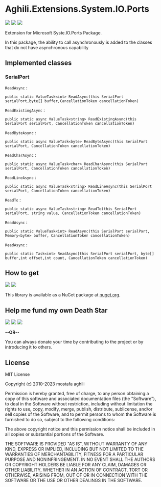 # Aghili.Extensions.System.IO.Ports

[![](https://img.shields.io/github/license/aghili/Aghili.Extensions.System.IO.Ports.svg?style=flat-square)](https://github.com/aghili/Aghili.Extensions.System.IO.Ports/blob/master/LICENSE)
[![](https://img.shields.io/github/commit-activity/y/aghili/Aghili.Extensions.System.IO.Ports.svg?style=flat-square)](https://github.com/aghili/Aghili.Extensions.System.IO.Ports/commits/master)
[![](https://img.shields.io/github/issues/aghili/Aghili.Extensions.System.IO.Ports.svg?style=flat-square)](https://github.com/aghili/Aghili.Extensions.System.IO.Ports/issues)

Extension for Microsoft Syste.IO.Ports Package.

In this package, the ability to call asynchronously is added to the classes that do not have asynchronous capability

## Implemented classes

### SerialPort

`ReadAsync` :

```
public static ValueTask<int> ReadAsync(this SerialPort serialPort,byte[] buffer,CancellationToken cancellationToken)
```

`ReadExistingAsync` :

```
public static async ValueTask<string> ReadExistingAsync(this SerialPort serialPort, CancellationToken cancellationToken)
```

`ReadByteAsync` :

```
public static async ValueTask<byte> ReadByteAsync(this SerialPort serialPort, CancellationToken cancellationToken)
```

`ReadCharAsync` :

```
public static async ValueTask<char> ReadCharAsync(this SerialPort serialPort, CancellationToken cancellationToken)
```

`ReadLineAsync` :

```
public static async ValueTask<string> ReadLineAsync(this SerialPort serialPort, CancellationToken cancellationToken)
```

`ReadTo` :

```
public static async ValueTask<string> ReadTo(this SerialPort serialPort, string value, CancellationToken cancellationToken)
```

`ReadAsync` :

```
public static ValueTask<int> ReadAsync(this SerialPort serialPort, Memory<byte> buffer, CancellationToken cancellationToken)
```

`ReadAsync` :

```
public static Task<int> ReadAsync(this SerialPort serialPort, byte[] buffer,int offset,int count, CancellationToken cancellationToken)
```

## How to get

[![](https://img.shields.io/nuget/dt/Aghili.Extensions.System.IO.Ports.svg?style=flat-square)](https://www.nuget.org/packages/Aghili.Extensions.System.IO.Ports)
[![](https://img.shields.io/nuget/v/Aghili.Extensions.System.IO.Ports?style=flat-square)](https://www.nuget.org/packages/Aghili.Extensions.System.IO.Ports)

This library is available as a NuGet package at [nuget.org](https://www.nuget.org/packages/Aghili.Extensions.System.IO.Ports/).

## Help me fund my own Death Star

[![](https://img.shields.io/badge/crypto-CoinPayments-8a00a3.svg?style=flat-square)](https://www.coinpayments.net/index.php?cmd=_donate&reset=1&merchant=xxxx&item_name=Donate&currency=USD&amountf=20.00000000&allow_amount=1&want_shipping=0&allow_extra=1)
[![](https://img.shields.io/badge/shetab-ZarinPal-8a00a3.svg?style=flat-square)](https://zarinp.al/@maghili)
[![](https://img.shields.io/badge/usd-Paypal-8a00a3.svg?style=flat-square)](https://www.paypal.com/cgi-bin/webscr?cmd=_donations&business=aghili@gmail.com&lc=US&item_name=Donate&no_note=0&cn=&curency_code=USD&bn=PP-DonationsBF:btn_donateCC_LG.gif:NonHosted)

**--OR--**

You can always donate your time by contributing to the project or by introducing it to others.

## License

MIT License

Copyright (c) 2010-2023 mostafa aghili

Permission is hereby granted, free of charge, to any person obtaining a copy
of this software and associated documentation files (the "Software"), to deal
in the Software without restriction, including without limitation the rights
to use, copy, modify, merge, publish, distribute, sublicense, and/or sell
copies of the Software, and to permit persons to whom the Software is
furnished to do so, subject to the following conditions:

The above copyright notice and this permission notice shall be included in all
copies or substantial portions of the Software.

THE SOFTWARE IS PROVIDED "AS IS", WITHOUT WARRANTY OF ANY KIND, EXPRESS OR
IMPLIED, INCLUDING BUT NOT LIMITED TO THE WARRANTIES OF MERCHANTABILITY,
FITNESS FOR A PARTICULAR PURPOSE AND NONINFRINGEMENT. IN NO EVENT SHALL THE
AUTHORS OR COPYRIGHT HOLDERS BE LIABLE FOR ANY CLAIM, DAMAGES OR OTHER
LIABILITY, WHETHER IN AN ACTION OF CONTRACT, TORT OR OTHERWISE, ARISING FROM,
OUT OF OR IN CONNECTION WITH THE SOFTWARE OR THE USE OR OTHER DEALINGS IN THE
SOFTWARE.
